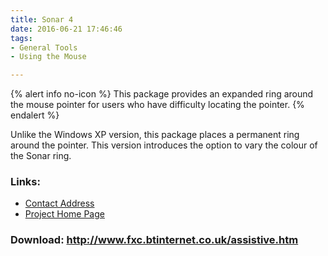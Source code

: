 ```yaml
---
title: Sonar 4
date: 2016-06-21 17:46:46
tags: 
- General Tools
- Using the Mouse

---
```


{% alert info no-icon %}
This package provides an expanded ring around the mouse pointer for users who have difficulty locating the pointer.
{% endalert %}

<!-- more -->

Unlike the Windows XP version, this package places a permanent ring around the pointer. This version introduces the option to vary the colour of the Sonar ring.

### Links:
- <a href="mailto:fxc@btinternet.com">Contact Address</a>
- <a href="http://www.fxc.btinternet.co.uk/assistive.htm">Project Home Page</a>

### Download: http://www.fxc.btinternet.co.uk/assistive.htm 
